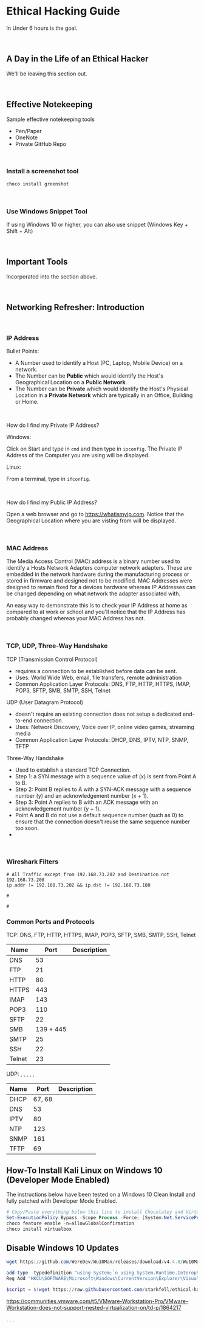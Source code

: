 # Ethical Hacking Guide 

In Under 6 hours is the goal.

<br/>

## A Day in the Life of an Ethical Hacker

We'll be leaving this section out.

</br>

## Effective Notekeeping

Sample effective notekeeping tools

- Pen/Paper
- OneNote
- Private GitHub Repo

</br>

### Install a screenshot tool

```powershell
choco install greenshot
```

</br>

### Use Windows Snippet Tool

If using Windows 10 or higher, you can also use snippet (Windows Key + Shift + Alt)

</br>

## Important Tools

Incorporated into the section above.

</br>

## Networking Refresher: Introduction

</br>

### IP Address

Bullet Points:

- A Number used to identify a Host (PC, Laptop, Mobile Device) on a network.
- The Number can be **Public** which would identify the Host's Geographical Location on a **Public Network**.
- The Number can be **Private** which would identify the Host's Physical Location in a **Private Network** which are typically in an Office, Building or Home.

</br>

How do I find my Private IP Address?

Windows:

Click on Start and type in ```cmd``` and then type in ```ipconfig```. The Private IP Address of the Computer you are using will be displayed.

Linux:

From a terminal, type in ```ifconfig```.

<br/>

How do I find my Public IP Address?

Open a web browser and go to https://whatismyip.com. Notice that the Geographical Location where you are visting from will be displayed.

</br>

### MAC Address

The Media Access Control (MAC) address is a binary number used to identify a Hosts Network Adapters computer network adapters. These are embedded in the network hardware during the manufacturing process or stored in firmware and designed not to be modified. MAC Addresses were designed to remain fixed for a devices hardware whereas IP Addresses can be changed depending on what network the adapter associated with. 

An easy way to demonstrate this is to check your IP Address at home as compared to at work or school and you'll notice that the IP Address has probably changed whereas your MAC Address has not.

</br>

### TCP, UDP, Three-Way Handshake

TCP (Transmission Control Protocol)
- requires a connection to be established before data can be sent.
- Uses: World Wide Web, email, file transfers, remote administration
- Common Application Layer Protocols: DNS, FTP, HTTP, HTTPS, IMAP, POP3, SFTP, SMB, SMTP, SSH, Telnet

UDP (User Datagram Protocol) 
- doesn't require an existing connection does not setup a dedicated end-to-end connection.
- Uses: Network Discovery, Voice over IP, online video games, streaming media
- Common Application Layer Protocols: DHCP, DNS, IPTV, NTP, SNMP, TFTP

Three-Way Handshake
- Used to establish a standard TCP Connection.
- Step 1: a SYN message with a sequence value of (x) is sent from Point A to B.
- Step 2: Point B replies to A with a SYN-ACK message with a sequence number (y) and an acknowledgement number (x + 1).
- Step 3: Point A replies to B with an ACK message with an acknowledgement number (y + 1).
- Point A and B do not use a default sequence number (such as 0) to ensure that the connection doesn't reuse the same sequence number too soon.
- 
</br>

### Wireshark Filters

```text
# All Traffic except from 192.168.73.202 and Destination not 192.168.73.208
ip.addr != 192.168.73.202 && ip.dst != 192.168.73.180

#

#
```

### Common Ports and Protocols

TCP: DNS, FTP, HTTP, HTTPS, IMAP, POP3, SFTP, SMB, SMTP, SSH, Telnet

| Name     | Port      | Description |
|----------|-----------|-------------|
| DNS      | 53        |             |
| FTP      | 21        |             |
| HTTP     | 80        |             |
| HTTPS    | 443       |             |
| IMAP     | 143       |             |
| POP3     | 110       |             |
| SFTP     | 22        |             |
| SMB      | 139 + 445 |             |
| SMTP     | 25        |             |
| SSH      | 22        |             |
| Telnet   | 23        |             |

UDP: , , , , , 

| Name     | Port      | Description |
|----------|-----------|-------------|
| DHCP     | 67, 68    |             |
| DNS      | 53        |             |
| IPTV     | 80        |             |
| NTP      | 123       |             |
| SNMP     | 161       |             |
| TFTP     | 69        |             |


## How-To Install Kali Linux on Windows 10 (Developer Mode Enabled)

The instructions below have been tested on a Windows 10 Clean Install and fully patched with Developer Mode Enabled.

```powershell
# Copy/Paste everything below this line to install Chocolatey and Virtual Box.
Set-ExecutionPolicy Bypass -Scope Process -Force; [System.Net.ServicePointManager]::SecurityProtocol = [System.Net.ServicePointManager]::SecurityProtocol -bor 3072; iwr https://chocolatey.org/install.ps1 -UseBasicParsing | iex
choco feature enable -n=allowGlobalConfirmation
choco install virtualbox
```

## Disable Windows 10 Updates

```powershell
wget https://github.com/WereDev/Wu10Man/releases/download/v4.4.0/Wu10Man_Installer.msi

```

```powershell
add-type -typedefinition "using System;`n using System.Runtime.InteropServices;`n public class PInvoke { [DllImport(`"user32.dll`")] public static extern bool SetSysColors(int cElements, int[] lpaElements, int[] lpaRgbValues); }";`n [PInvoke]::SetSysColors(1, @(1), @(0x000000))
Reg Add "HKCU\SOFTWARE\Microsoft\Windows\CurrentVersion\Explorer\VisualEffects" /v "VisualFXSetting" /t REG_DWORD /d 2 /f

```

```powershell
$script = $(wget https://raw.githubusercontent.com/starkfell/ethical-hacking-guide/main/win10.custom.ps1 -UseBasicParsing).Content ; Invoke-Expression $script

```

https://communities.vmware.com/t5/VMware-Workstation-Pro/VMware-Workstation-does-not-support-nested-virtualization-on/td-p/1864217


. . .
